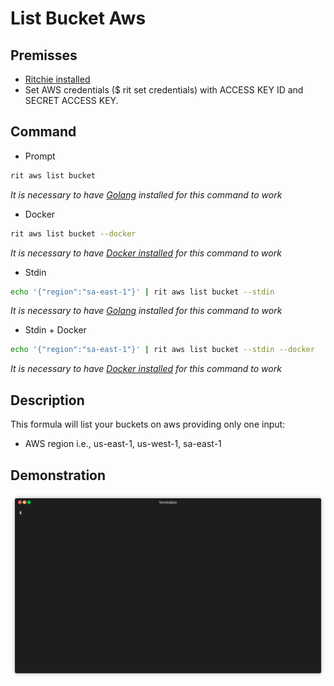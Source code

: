 <!-- markdownlint-disable-file MD013 -->
<!-- markdownlint-disable-file MD033 -->

# List Bucket Aws

## Premisses

- [Ritchie installed](https://docs.ritchiecli.io/v/v2.0-pt/getting-started/installation)
- Set AWS credentials (\$ rit set credentials) with ACCESS KEY ID and SECRET ACCESS KEY.

## Command

- Prompt

```bash
rit aws list bucket
```

_It is necessary to have [Golang](https://golang.org/doc/install) installed for this command to work_

- Docker

```bash
rit aws list bucket --docker
```

_It is necessary to have [Docker installed](https://docs.docker.com/get-docker) for this command to work_

- Stdin

```bash
echo '{"region":"sa-east-1"}' | rit aws list bucket --stdin
```

_It is necessary to have [Golang](https://golang.org/doc/install) installed for this command to work_

- Stdin + Docker

```bash
echo '{"region":"sa-east-1"}' | rit aws list bucket --stdin --docker
```

_It is necessary to have [Docker installed](https://docs.docker.com/get-docker) for this command to work_

## Description

This formula will list your buckets on aws providing only one input:

- AWS region i.e., us-east-1, us-west-1, sa-east-1

## Demonstration

<img src="https://raw.githubusercontent.com/ZupIT/ritchie-formulas/master/aws/list/bucket/demo.gif">
